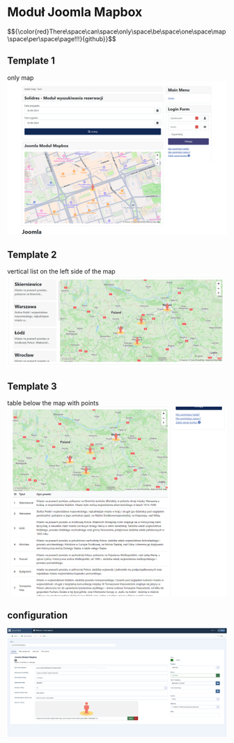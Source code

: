 # Moduł Joomla Mapbox 
$${\color{red}There\space\can\space\only\space\be\space\one\space\map\space\per\space\page!!!}{github}}$$
## Template 1
only map
![template app](./template.png)
## Template 2
vertical list on the left side of the map
![template app](./template-2.png)
## Template 3
table below the map with points
![template app](./template-3.png)
## configuration
![template app](./configuration.png)
